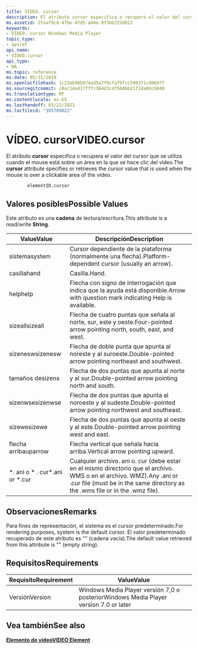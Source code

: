 ```yaml
---
title: VÍDEO. cursor
description: El atributo cursor especifica o recupera el valor del cursor que se utiliza cuando el mouse está sobre un área en la que se hace clic del vídeo.
ms.assetid: 2faaf9cd-47be-47d5-ad4e-8f3bb322d812
keywords:
- VÍDEO. cursor Windows Media Player
topic_type:
- apiref
api_name:
- VIDEO.cursor
api_type:
- NA
ms.topic: reference
ms.date: 05/31/2018
ms.openlocfilehash: 1c23ab90b974ad5a7f9cfaf9fcc598371cd0697f
ms.sourcegitcommit: c8ec1ded1ffffc364d3c4f560bb2171da0dc5040
ms.translationtype: MT
ms.contentlocale: es-ES
ms.lasthandoff: 03/22/2021
ms.locfileid: "105709022"
---
```

# <a name="videocursor"></a><span data-ttu-id="7126e-104">VÍDEO. cursor</span><span class="sxs-lookup"><span data-stu-id="7126e-104">VIDEO.cursor</span></span>

<span data-ttu-id="7126e-105">El atributo **cursor** especifica o recupera el valor del cursor que se utiliza cuando el mouse está sobre un área en la que se hace clic del vídeo.</span><span class="sxs-lookup"><span data-stu-id="7126e-105">The **cursor** attribute specifies or retrieves the cursor value that is used when the mouse is over a clickable area of the video.</span></span>

``` syntax
        elementID.cursor
```

## <a name="possible-values"></a><span data-ttu-id="7126e-106">Valores posibles</span><span class="sxs-lookup"><span data-stu-id="7126e-106">Possible Values</span></span>

<span data-ttu-id="7126e-107">Este atributo es una **cadena** de lectura/escritura.</span><span class="sxs-lookup"><span data-stu-id="7126e-107">This attribute is a read/write **String**.</span></span>



| <span data-ttu-id="7126e-108">Value</span><span class="sxs-lookup"><span data-stu-id="7126e-108">Value</span></span>            | <span data-ttu-id="7126e-109">Descripción</span><span class="sxs-lookup"><span data-stu-id="7126e-109">Description</span></span>                                                                                 |
|------------------|---------------------------------------------------------------------------------------------|
| <span data-ttu-id="7126e-110">sistema</span><span class="sxs-lookup"><span data-stu-id="7126e-110">system</span></span>           | <span data-ttu-id="7126e-111">Cursor dependiente de la plataforma (normalmente una flecha).</span><span class="sxs-lookup"><span data-stu-id="7126e-111">Platform-dependent cursor (usually an arrow).</span></span>                                               |
| <span data-ttu-id="7126e-112">casilla</span><span class="sxs-lookup"><span data-stu-id="7126e-112">hand</span></span>             | <span data-ttu-id="7126e-113">Casilla.</span><span class="sxs-lookup"><span data-stu-id="7126e-113">Hand.</span></span>                                                                                       |
| <span data-ttu-id="7126e-114">help</span><span class="sxs-lookup"><span data-stu-id="7126e-114">help</span></span>             | <span data-ttu-id="7126e-115">Flecha con signo de interrogación que indica que la ayuda está disponible.</span><span class="sxs-lookup"><span data-stu-id="7126e-115">Arrow with question mark indicating Help is available.</span></span>                                      |
| <span data-ttu-id="7126e-116">sizeall</span><span class="sxs-lookup"><span data-stu-id="7126e-116">sizeall</span></span>          | <span data-ttu-id="7126e-117">Flecha de cuatro puntas que señala al norte, sur, este y oeste.</span><span class="sxs-lookup"><span data-stu-id="7126e-117">Four-pointed arrow pointing north, south, east, and west.</span></span>                                   |
| <span data-ttu-id="7126e-118">sizenesw</span><span class="sxs-lookup"><span data-stu-id="7126e-118">sizenesw</span></span>         | <span data-ttu-id="7126e-119">Flecha de doble punta que apunta al noreste y al suroeste.</span><span class="sxs-lookup"><span data-stu-id="7126e-119">Double-pointed arrow pointing northeast and southwest.</span></span>                                      |
| <span data-ttu-id="7126e-120">tamaños de</span><span class="sxs-lookup"><span data-stu-id="7126e-120">sizens</span></span>           | <span data-ttu-id="7126e-121">Flecha de dos puntas que apunta al norte y al sur.</span><span class="sxs-lookup"><span data-stu-id="7126e-121">Double-pointed arrow pointing north and south.</span></span>                                              |
| <span data-ttu-id="7126e-122">sizenwse</span><span class="sxs-lookup"><span data-stu-id="7126e-122">sizenwse</span></span>         | <span data-ttu-id="7126e-123">Flecha de dos puntas que apunta al noroeste y al sudeste.</span><span class="sxs-lookup"><span data-stu-id="7126e-123">Double-pointed arrow pointing northwest and southeast.</span></span>                                      |
| <span data-ttu-id="7126e-124">sizewe</span><span class="sxs-lookup"><span data-stu-id="7126e-124">sizewe</span></span>           | <span data-ttu-id="7126e-125">Flecha de dos puntas que apunta al oeste y al este.</span><span class="sxs-lookup"><span data-stu-id="7126e-125">Double-pointed arrow pointing west and east.</span></span>                                                |
| <span data-ttu-id="7126e-126">flecha arriba</span><span class="sxs-lookup"><span data-stu-id="7126e-126">uparrow</span></span>          | <span data-ttu-id="7126e-127">Flecha vertical que señala hacia arriba.</span><span class="sxs-lookup"><span data-stu-id="7126e-127">Vertical arrow pointing upward.</span></span>                                                             |
| <span data-ttu-id="7126e-128">\*. ani o \* . cur</span><span class="sxs-lookup"><span data-stu-id="7126e-128">\*.ani or \*.cur</span></span> | <span data-ttu-id="7126e-129">Cualquier archivo. ani o. cur (debe estar en el mismo directorio que el archivo. WMS o en el archivo. WMZ).</span><span class="sxs-lookup"><span data-stu-id="7126e-129">Any .ani or .cur file (must be in the same directory as the .wms file or in the .wmz file).</span></span> |



 

## <a name="remarks"></a><span data-ttu-id="7126e-130">Observaciones</span><span class="sxs-lookup"><span data-stu-id="7126e-130">Remarks</span></span>

<span data-ttu-id="7126e-131">Para fines de representación, el sistema es el cursor predeterminado.</span><span class="sxs-lookup"><span data-stu-id="7126e-131">For rendering purposes, system is the default cursor.</span></span> <span data-ttu-id="7126e-132">El valor predeterminado recuperado de este atributo es "" (cadena vacía).</span><span class="sxs-lookup"><span data-stu-id="7126e-132">The default value retrieved from this attribute is "" (empty string).</span></span>

## <a name="requirements"></a><span data-ttu-id="7126e-133">Requisitos</span><span class="sxs-lookup"><span data-stu-id="7126e-133">Requirements</span></span>



| <span data-ttu-id="7126e-134">Requisito</span><span class="sxs-lookup"><span data-stu-id="7126e-134">Requirement</span></span> | <span data-ttu-id="7126e-135">Value</span><span class="sxs-lookup"><span data-stu-id="7126e-135">Value</span></span> |
|--------------------|------------------------------------------------------|
| <span data-ttu-id="7126e-136">Versión</span><span class="sxs-lookup"><span data-stu-id="7126e-136">Version</span></span><br/> | <span data-ttu-id="7126e-137">Windows Media Player versión 7,0 o posterior</span><span class="sxs-lookup"><span data-stu-id="7126e-137">Windows Media Player version 7.0 or later</span></span><br/> |



## <a name="see-also"></a><span data-ttu-id="7126e-138">Vea también</span><span class="sxs-lookup"><span data-stu-id="7126e-138">See also</span></span>

<dl> <dt>

[<span data-ttu-id="7126e-139">**Elemento de vídeo**</span><span class="sxs-lookup"><span data-stu-id="7126e-139">**VIDEO Element**</span></span>](video-element.md)
</dt> </dl>

 

 





